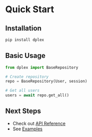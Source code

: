 # Quick Start

## Installation

```bash
pip install dplex
```

## Basic Usage

```python
from dplex import BaseRepository

# Create repository
repo = BaseRepository(User, session)

# Get all users
users = await repo.get_all()
```

## Next Steps

- Check out [API Reference](api/)
- See [Examples](examples/)
